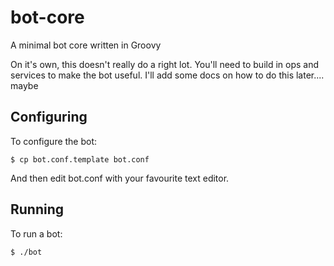 bot-core
========

A minimal bot core written in Groovy

On it's own, this doesn't really do a right lot. You'll need to build in ops
and services to make the bot useful. I'll add some docs on how to do this
later.... maybe

Configuring
-----------
To configure the bot:

`$ cp bot.conf.template bot.conf`

And then edit bot.conf with your favourite text editor.

Running
-------

To run a bot:

`$ ./bot`

